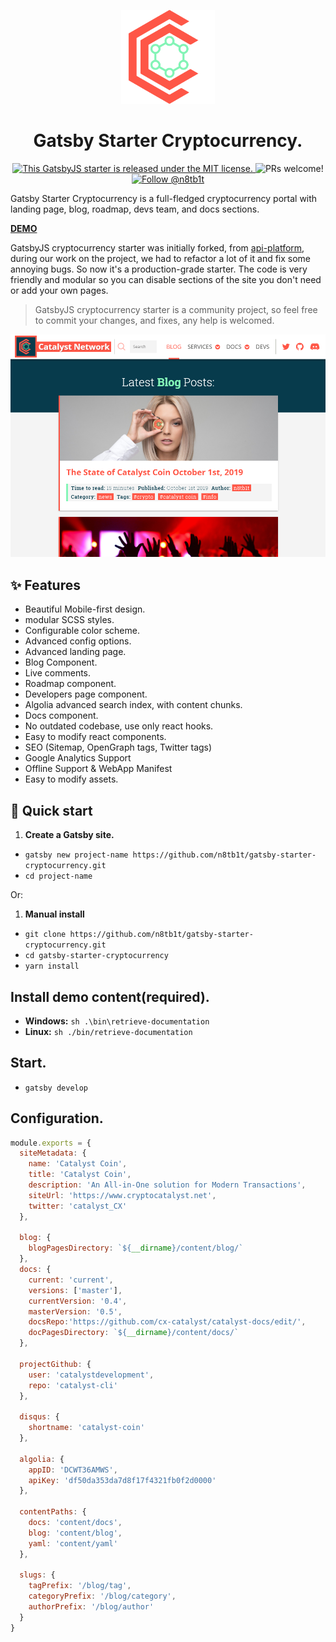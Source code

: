 <p align="center">
  <a href="https://www.cryptocatalyst.net/">
    <img alt="Catalyst Network" width=150 src="/static/logo.svg" />
  </a>
</p>
<h1 align="center">
  Gatsby Starter Cryptocurrency.
</h1>

<p align="center">
  <a href="https://github.com/n8tb1t/catalyst-website/blob/master/LICENSE">
    <img src="https://img.shields.io/badge/license-MIT-blue.svg" alt="This GatsbyJS starter is released under the MIT license." />
  </a>
  <img src="https://img.shields.io/badge/PRs-welcome-brightgreen.svg" alt="PRs welcome!" />
  <a href="https://twitter.com/intent/follow?screen_name=n8tb1t">
    <img src="https://img.shields.io/twitter/follow/n8tb1t.svg?label=Follow%20@n8tb1t" alt="Follow @n8tb1t" />
  </a>
</p>

Gatsby Starter Cryptocurrency is a full-fledged cryptocurrency portal with landing page, blog, roadmap, devs team, and docs sections.

**[DEMO](https://www.cryptocatalyst.net/)**

GatsbyJS cryptocurrency starter was initially forked, from [api-platform](https://github.com/api-platform/website), during our work on the project, we had to refactor a lot of it and fix some annoying bugs. So now it's a production-grade starter. The code is very friendly and modular so you can disable sections of the site you don't need or add your own pages.

> GatsbyJS cryptocurrency starter is a community project, so feel free to commit your changes, and fixes, any help is welcomed.


<img src="/static/screenshot.png" alt="screenshot" />

## ✨ Features

- Beautiful Mobile-first design.
- modular SCSS styles.
- Configurable color scheme.
- Advanced config options.
- Advanced landing page.
- Blog Component.
- Live comments.
- Roadmap component.
- Developers page component.
- Algolia advanced search index, with content chunks.
- Docs component.
- No outdated codebase, use only react hooks.
- Easy to modify react components.
- SEO (Sitemap, OpenGraph tags, Twitter tags)
- Google Analytics Support
- Offline Support & WebApp Manifest
- Easy to modify assets.

## 🚀 Quick start

1.  **Create a Gatsby site.**

- `gatsby new project-name https://github.com/n8tb1t/gatsby-starter-cryptocurrency.git`
- `cd project-name`

Or:

1. **Manual install**

- `git clone https://github.com/n8tb1t/gatsby-starter-cryptocurrency.git`
- `cd gatsby-starter-cryptocurrency`
- `yarn install`

## Install demo content(required).

- **Windows:** `sh .\bin\retrieve-documentation`
- **Linux:** `sh ./bin/retrieve-documentation`

## Start.

- `gatsby develop`


## Configuration.

```js
module.exports = {
  siteMetadata: {
    name: 'Catalyst Coin',
    title: 'Catalyst Coin',
    description: 'An All-in-One solution for Modern Transactions',
    siteUrl: 'https://www.cryptocatalyst.net',
    twitter: 'catalyst_CX'
  },

  blog: {
    blogPagesDirectory: `${__dirname}/content/blog/`
  },
  docs: {
    current: 'current',
    versions: ['master'],
    currentVersion: '0.4',
    masterVersion: '0.5',
    docsRepo:'https://github.com/cx-catalyst/catalyst-docs/edit/',
    docPagesDirectory: `${__dirname}/content/docs/`
  },

  projectGithub: {
    user: 'catalystdevelopment',
    repo: 'catalyst-cli'
  },

  disqus: {
    shortname: 'catalyst-coin'
  },

  algolia: {
    appID: 'DCWT36AMWS',
    apiKey: 'df50da353da7d8f17f4321fb0f2d0000'
  },

  contentPaths: {
    docs: 'content/docs',
    blog: 'content/blog',
    yaml: 'content/yaml'
  },

  slugs: {
    tagPrefix: '/blog/tag',
    categoryPrefix: '/blog/category',
    authorPrefix: '/blog/author'
  }
}
```

